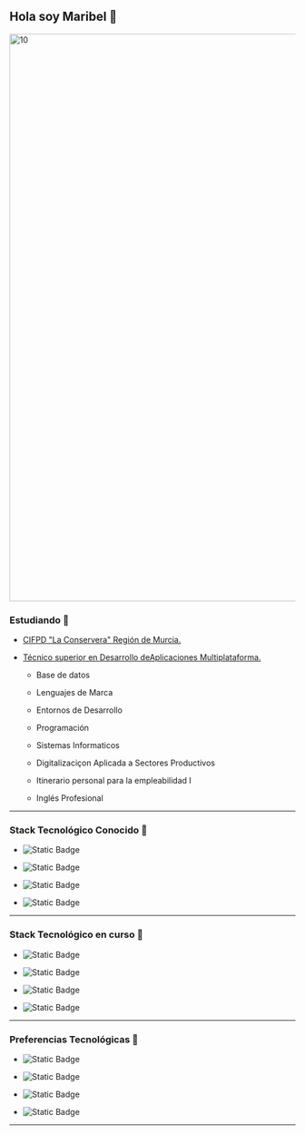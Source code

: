 ## Hola soy Maribel  :wave:

<img src="https://www.hostinger.es/tutoriales/wp-content/uploads/sites/7/2022/11/mejores-lenguajes-de-programacion.jpg" alt="10" width="1000" />

### Estudiando :wave:

  - [CIFPD "La Conservera" Región de Murcia.](https://sites.google.com/view/fplaconservera/ies-los-albares-de-cieza)

  - [Técnico superior en Desarrollo deAplicaciones Multiplataforma.](https://www.boe.es/eli/es/o/2010/07/13/edu2000)

     - Base de datos

     - Lenguajes de Marca

     - Entornos de Desarrollo

     - Programación

     - Sistemas Informaticos

     - Digitalizaciçon Aplicada a Sectores Productivos

     - Itinerario personal para la empleabilidad I

     - Inglés Profesional

---

### Stack Tecnológico Conocido :green_book:

- ![Static Badge](https://img.shields.io/badge/Java%20-%20red?style=flat)

- ![Static Badge](https://img.shields.io/badge/Python%20-%20%20yellow?style=flat&logo=Python&logoColor=blue)

- ![Static Badge](https://img.shields.io/badge/HTML5%20-%20grey?style=flat&logo=HTML5&logoColor=blue)

- ![Static Badge](https://img.shields.io/badge/VSCode%20-%20blue?style=flat)


---

### Stack Tecnológico en curso :notebook:

- ![Static Badge](https://img.shields.io/badge/IntelliJ%20IDEA%20-%20black?style=flat-square&logo=IntelliJ%20IDEA&logoColor=white)

- ![Static Badge](https://img.shields.io/badge/VeraCrypt%20-%20purple?style=flat-square)

- ![Static Badge](https://img.shields.io/badge/Trello%20-%20blue?style=flat-square&logo=Trello&logoColor=white)

- ![Static Badge](https://img.shields.io/badge/Apache%20-%20black?style=flat-square&logo=Apache&logoColor=red)


---

### Preferencias Tecnológicas  :purple_heart:

- ![Static Badge](https://img.shields.io/badge/Backend%20-%20purple?style=plastic)

- ![Static Badge](https://img.shields.io/badge/Cibersuguridad%20-%20red?style=plastic)

- ![Static Badge](https://img.shields.io/badge/Dise%C3%B1o%20de%20IA%20-%20black?style=plastic)

- ![Static Badge](https://img.shields.io/badge/Analista%20de%20datos%20-%20green?style=plastic)


---


<!--
**Maribel-Sutil/Maribel-Sutil** is a ✨ _special_ ✨ repository because its `README.md` (this file) appears on your GitHub profile.

Here are some ideas to get you started:

- 🔭 I’m currently working on ...
- 🌱 I’m currently learning ...
- 👯 I’m looking to collaborate on ...
- 🤔 I’m looking for help with ...
- 💬 Ask me about ...
- 📫 How to reach me: ...
- 😄 Pronouns: ...
- ⚡ Fun fact: ...
-->


[def]: ttps://www.hostinger.es/tutoriales/wp-content/uploads/sites/7/2022/11/mejores-lenguajes-de-programacion.jp
